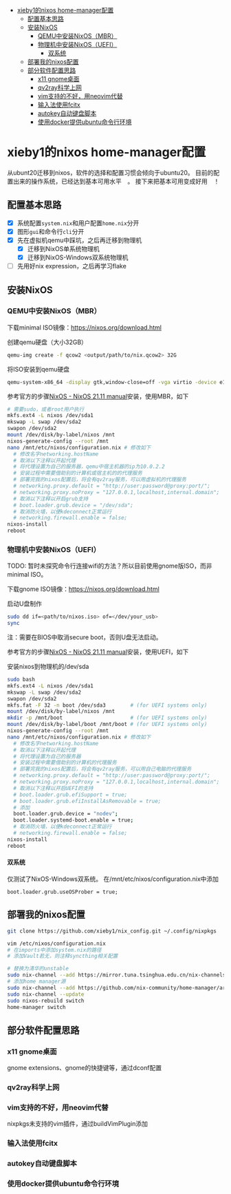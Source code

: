 <!-- vim-markdown-toc GFM -->

* [xieby1的nixos home-manager配置](#xieby1的nixos-home-manager配置)
    * [配置基本思路](#配置基本思路)
    * [安装NixOS](#安装nixos)
        * [QEMU中安装NixOS（MBR）](#qemu中安装nixosmbr)
        * [物理机中安装NixOS（UEFI）](#物理机中安装nixosuefi)
            * [双系统](#双系统)
    * [部署我的nixos配置](#部署我的nixos配置)
    * [部分软件配置思路](#部分软件配置思路)
        * [x11 gnome桌面](#x11-gnome桌面)
        * [qv2ray科学上网](#qv2ray科学上网)
        * [vim支持的不好，用neovim代替](#vim支持的不好用neovim代替)
        * [输入法使用fcitx](#输入法使用fcitx)
        * [autokey自动键盘脚本](#autokey自动键盘脚本)
        * [使用docker提供ubuntu命令行环境](#使用docker提供ubuntu命令行环境)

<!-- vim-markdown-toc -->

# xieby1的nixos home-manager配置

从ubunt20迁移到nixos，软件的选择和配置习惯会倾向于ubuntu20。
目前的配置出来的操作系统，已经达到基本可用水平<img src="https://www.emojiall.com/img/platform/wechat/wx035.png" style="height: 1em;" />。
接下来把基本可用变成好用<img src="https://www.emojiall.com/img/platform/wechat/wx035.png" style="height: 1em;" />！

## 配置基本思路

- [x] 系统配置`system.nix`和用户配置`home.nix`分开
- [x] 图形`gui`和命令行`cli`分开
- [x] 先在虚拟机qemu中踩坑，之后再迁移到物理机
  - [x] 迁移到NixOS单系统物理机
  - [x] 迁移到NixOS-Windows双系统物理机
- [ ] 先用好nix expression，之后再学习flake

## 安装NixOS

### QEMU中安装NixOS（MBR）

下载minimal ISO镜像：https://nixos.org/download.html

创建qemu硬盘（大小32GB）

```bash
qemu-img create -f qcow2 <output/path/to/nix.qcow2> 32G
```

将ISO安装到qemu硬盘

```bash
qemu-system-x86_64 -display gtk,window-close=off -vga virtio -device e1000,netdev=net0 -netdev user,id=net0,hostfwd=tcp::5556-:22,smb=/home/xieby1/ -m 4G -smp 3 -enable-kvm -hda </path/to/nix.qcow2> -cdrom </path/to/nixos-minial.iso> -boot d &
```

参考官方的步骤[NixOS - NixOS 21.11 manual](https://nixos.org/manual/nixos/stable/#sec-installation)安装，使用MBR，如下

```bash
# 需要sudo，或者root用户执行
mkfs.ext4 -L nixos /dev/sda1
mkswap -L swap /dev/sda2
swapon /dev/sda2
mount /dev/disk/by-label/nixos /mnt
nixos-generate-config --root /mnt
nano /mnt/etc/nixos/configuration.nix # 修改如下
  # 修改名字networking.hostName
  # 取消以下注释以开起代理
  # 将代理设置为自己的服务器，qemu中宿主机器的ip为10.0.2.2
  # 安装过程中需要借助别的计算机或宿主机的的代理服务
  # 部署完我的nixos配置后，将会有qv2ray服务，可以用虚拟机的代理服务
  # networking.proxy.default = "http://user:password@proxy:port/";
  # networking.proxy.noProxy = "127.0.0.1,localhost,internal.domain";
  # 取消以下注释以开启grub支持
  # boot.loader.grub.device = "/dev/sda";
  # 取消防火墙，以便kdeconnect正常运行
  # networking.firewall.enable = false;
nixos-install
reboot
```

### 物理机中安装NixOS（UEFI）

TODO: 暂时未探究命令行连接wifi的方法？所以目前使用gnome版ISO，而非minimal ISO。

下载gnome ISO镜像：https://nixos.org/download.html

启动U盘制作

```bash
sudo dd if=<path/to/nixos.iso> of=</dev/your_usb>
sync
```

注：需要在BIOS中取消secure boot，否则U盘无法启动。

参考官方的步骤[NixOS - NixOS 21.11 manual](https://nixos.org/manual/nixos/stable/#sec-installation)安装，使用UEFI，如下

安装nixos到物理机的/dev/sda

```bash
sudo bash
mkfs.ext4 -L nixos /dev/sda1
mkswap -L swap /dev/sda2
swapon /dev/sda2
mkfs.fat -F 32 -n boot /dev/sda3        # (for UEFI systems only)
mount /dev/disk/by-label/nixos /mnt
mkdir -p /mnt/boot                      # (for UEFI systems only)
mount /dev/disk/by-label/boot /mnt/boot # (for UEFI systems only)
nixos-generate-config --root /mnt
nano /mnt/etc/nixos/configuration.nix # 修改如下
  # 修改名字networking.hostName
  # 取消以下注释以开起代理
  # 将代理设置为自己的服务器
  # 安装过程中需要借助别的计算机的代理服务
  # 部署完我的nixos配置后，将会有qv2ray服务，可以用自己电脑的代理服务
  # networking.proxy.default = "http://user:password@proxy:port/";
  # networking.proxy.noProxy = "127.0.0.1,localhost,internal.domain";
  # 取消以下注释以开启UEFI的支持
  # boot.loader.grub.efiSupport = true;
  # boot.loader.grub.efiInstallAsRemovable = true;
  # 添加
  boot.loader.grub.device = "nodev";
  boot.loader.systemd-boot.enable = true;
  # 取消防火墙，以便kdeconnect正常运行
  # networking.firewall.enable = false;
nixos-install
reboot
```

#### 双系统

仅测试了NixOS-Windows双系统。
在/mnt/etc/nixos/configuration.nix中添加

```
boot.loader.grub.useOSProber = true;
```

## 部署我的nixos配置

```bash
git clone https://github.com/xieby1/nix_config.git ~/.config/nixpkgs

vim /etc/nixos/configuration.nix
# 在imports中添加system.nix的路径
# 添加Vault若无，则注释syncthing相关配置

# 替换为清华的unstable
sudo nix-channel --add https://mirror.tuna.tsinghua.edu.cn/nix-channels/nixos-unstable  nixos
# 添加home manager源
sudo nix-channel --add https://github.com/nix-community/home-manager/archive/master.tar.gz home-manager
sudo nix-channel --update
sudo nixos-rebuild switch
home-manager switch
```

## 部分软件配置思路

### x11 gnome桌面

gnome extensions、gnome的快捷键等，通过dconf配置

### qv2ray科学上网

### vim支持的不好，用neovim代替

nixpkgs未支持的vim插件，通过buildVimPlugin添加

### 输入法使用fcitx

### autokey自动键盘脚本

### 使用docker提供ubuntu命令行环境

